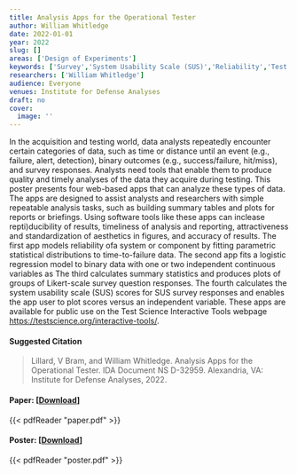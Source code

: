 ```yaml
---
title: Analysis Apps for the Operational Tester
author: William Whitledge
date: 2022-01-01
year: 2022
slug: []
areas: ['Design of Experiments']
keywords: ['Survey','System Usability Scale (SUS)','Reliability','Test Science','Logistic Regression','Binary Response','Likert Response','Interactive Web Application','Reproducibility','Shiny']
researchers: ['William Whitledge']
audience: Everyone
venues: Institute for Defense Analyses
draft: no
cover:
  image: ''
---
```




In the acquisition and testing world, data analysts repeatedly encounter certain categories of data, such as time or distance until an event (e.g., failure, alert, detection), binary outcomes (e.g., success/failure, hit/miss), and survey responses. Analysts need tools that enable them to produce quality and timely analyses of the data they acquire during testing. This poster presents four web-based apps that can analyze these types of data. The apps are designed to assist analysts and researchers with simple repeatable analysis tasks, such as building summary tables and plots for reports or briefings. Using software tools like these apps can inclease repti)ducibility of results, timeliness of analysis and reporting, attractiveness and standardization of aesthetics in figures, and accuracy of results. The first app models reliability ofa system or component by fitting parametric statistical distributions to time-to-failure data. The second app fits a logistic regression model to binary data with one or two independent continuous variables as The third calculates summary statistics and produces plots of groups of Likert-scale survey question responses. The fourth calculates the system usability scale (SUS) scores for SUS survey responses and enables the app user to plot scores versus an independent variable. These apps are available for public use on the Test Science Interactive Tools webpage https://testscience.org/interactive-tools/.

#### Suggested Citation
> Lillard, V Bram, and William Whitledge. Analysis Apps for the Operational Tester. IDA Document NS D-32959. Alexandria, VA: Institute for Defense Analyses, 2022.



#### Paper: [[Download](paper.pdf)]
{{< pdfReader "paper.pdf" >}}

#### Poster: [[Download](poster.pdf)]
{{< pdfReader "poster.pdf" >}}
